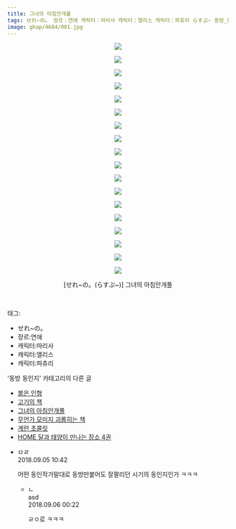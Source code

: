 ```yaml
---
title: 그녀의 아침안개풀
tags: せれ~の。 장르：연애 캐릭터：마리사 캐릭터：앨리스 캐릭터：파츄리 らすぷ~ 동방_동인지
image: ghap/4684/001.jpg
---
```

<div class="article">
<p style="text-align: center; clear: none; float: none;"><img src="{{ site.nasurl }}/ghap/4684/001.jpg"/></p>
<p style="text-align: center; clear: none; float: none;"><img src="{{ site.nasurl }}/ghap/4684/002.jpg"/></p>
<p style="text-align: center; clear: none; float: none;"><img src="{{ site.nasurl }}/ghap/4684/003.jpg"/></p>
<p style="text-align: center; clear: none; float: none;"><img src="{{ site.nasurl }}/ghap/4684/004.jpg"/></p>
<p style="text-align: center; clear: none; float: none;"><img src="{{ site.nasurl }}/ghap/4684/005.jpg"/></p>
<p style="text-align: center; clear: none; float: none;"><img src="{{ site.nasurl }}/ghap/4684/006.jpg"/></p>
<p style="text-align: center; clear: none; float: none;"><img src="{{ site.nasurl }}/ghap/4684/007.jpg"/></p>
<p style="text-align: center; clear: none; float: none;"><img src="{{ site.nasurl }}/ghap/4684/008.jpg"/></p>
<p style="text-align: center; clear: none; float: none;"><img src="{{ site.nasurl }}/ghap/4684/009.jpg"/></p>
<p style="text-align: center; clear: none; float: none;"><img src="{{ site.nasurl }}/ghap/4684/010.jpg"/></p>
<p style="text-align: center; clear: none; float: none;"><img src="{{ site.nasurl }}/ghap/4684/011.jpg"/></p>
<p style="text-align: center; clear: none; float: none;"><img src="{{ site.nasurl }}/ghap/4684/012.jpg"/></p>
<p style="text-align: center; clear: none; float: none;"><img src="{{ site.nasurl }}/ghap/4684/013.jpg"/></p>
<p style="text-align: center; clear: none; float: none;"><img src="{{ site.nasurl }}/ghap/4684/014.jpg"/></p>
<p style="text-align: center; clear: none; float: none;"><img src="{{ site.nasurl }}/ghap/4684/015.jpg"/></p>
<p style="text-align: center; clear: none; float: none;"><img src="{{ site.nasurl }}/ghap/4684/016.jpg"/></p>
<p style="text-align: center; clear: none; float: none;"><img src="{{ site.nasurl }}/ghap/4684/017.jpg"/></p>
<p style="text-align: center; clear: none; float: none;"><img src="{{ site.nasurl }}/ghap/4684/018.jpg"/></p>
<p style="text-align: center; clear: none; float: none;">[せれ~の。(らすぷ~)] 그녀의 아침안개풀</p>
<p><br/></p>
</div><div class="tagTrail">
<p>태그: </p>
<ul>
<li>せれ~の。</li>
<li>장르:연애</li>
<li>캐릭터:마리사</li>
<li>캐릭터:앨리스</li>
<li>캐릭터:파츄리</li>
</ul>
</div><div class="another">
<p>'동방 동인지' 카테고리의 다른 글</p>
<ul>
<li><a href="/2018-09-05-ghap_4686">붉은 인형</a></li>
<li><a href="/2018-09-05-ghap_4685">고기의 책</a></li>
<li><a href="/2018-09-05-ghap_4684">그녀의 아침안개풀</a></li>
<li><a href="/2018-09-05-ghap_4683">무언가 모미지 괴롭히는 책</a></li>
<li><a href="/2018-09-05-ghap_4681">계란 초콜릿</a></li>
<li><a href="/2018-09-05-ghap_4680">HOME 달과 태양이 만나는 장소 4권</a></li>
</ul>
</div><div class="cb_module cb_fluid">
<div class="cb_wrt cb_profile">
<div class="comment">
<ul>
<li class="cb_thumb_off" id="comment15326455">
<div class="cb_comment_area">
<div class="cb_info_area">
<div class="cb_section">
<span class="cb_nick_name">ㅁㄹ</span>
</div>
<div class="cb_section">
<span class="cb_date">2018.09.05 10:42 </span>
</div>
</div>
<div class="cb_dsc_comment">
<p class="cb_dsc">
											어떤 동인작가말대로 동방만붙어도 잘팔리던 시기의 동인지인가 ㅋㅋㅋ
										</p>
</div>
<ul>
<li class="cb_thumb_off" id="comment15326830">
<span class="cb_bu_subnode">ㄴ</span>
<div class="cb_comment_area">
<div class="cb_info_area">
<div class="cb_section">
<span class="cb_nick_name">asd</span>
</div>
<div class="cb_section">
<span class="cb_date">2018.09.06 00:22 </span>
</div>
</div>
<div class="cb_dsc_comment">
<p class="cb_dsc">
																ㄹㅇ로 ㅋㅋㅋ
															</p>
</div>
</div>
</li>
</ul>
</div></li>
</ul>
</div>
</div><!-- commentList close -->
</div>